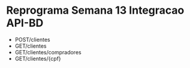 # Reprograma Semana 13 Integracao API-BD


 -  POST/clientes
 -  GET/clientes
 -  GET/clientes/compradores
 -  GET/clientes/{cpf}